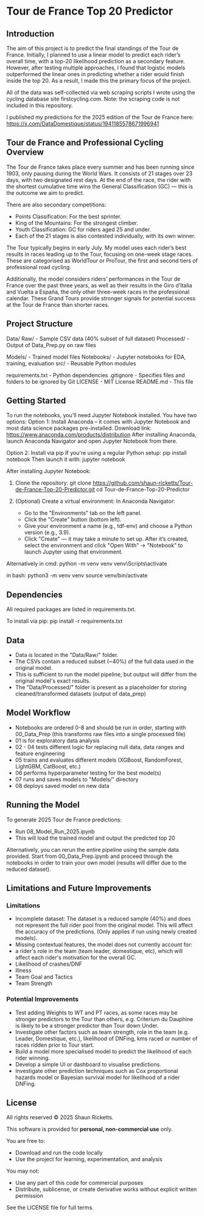 # Tour de France Top 20 Predictor

## Introduction

The aim of this project is to predict the final standings of the Tour de France. Initially, I planned to use a linear model to predict each rider’s overall time, with a top-20 likelihood prediction as a secondary feature. However, after testing multiple approaches, I found that logistic models outperformed the linear ones in predicting whether a rider would finish inside the top 20. As a result, I made this the primary focus of the project.

All of the data was self-collected via web scraping scripts I wrote using the cycling database site firstcycling.com. Note: the scraping code is not included in this repository.

I published my predictions for the 2025 edition of the Tour de France here: https://x.com/DataDomestique/status/1941185578671996941

## Tour de France and Professional Cycling Overview
The Tour de France takes place every summer and has been running since 1903, only pausing during the World Wars. It consists of 21 stages over 23 days, with two designated rest days. At the end of the race, the rider with the shortest cumulative time wins the General Classification (GC) — this is the outcome we aim to predict.

There are also secondary competitions:
- Points Classification: For the best sprinter.
- King of the Mountains: For the strongest climber.
- Youth Classification: GC for riders aged 25 and under.
- Each of the 21 stages is also contested individually, with its own winner.

The Tour typically begins in early July. My model uses each rider’s best results in races leading up to the Tour, focusing on one-week stage races. These are categorised as WorldTour or ProTour, the first and second tiers of professional road cycling.

Additionally, the model considers riders’ performances in the Tour de France over the past three years, as well as their results in the Giro d’Italia and Vuelta a España, the only other three-week races in the professional calendar. These Grand Tours provide stronger signals for potential success at the Tour de France than shorter races.

## Project Structure

Data/
  Raw/            - Sample CSV data (40% subset of full dataset)
  Processed/      - Output of Data_Prep.py on raw files

Models/             - Trained model files
Notebooks/          - Jupyter notebooks for EDA, training, evaluation
src/                - Reusable Python modules

requirements.txt    - Python dependencies
.gitignore          - Specifies files and folders to be ignored by Git
LICENSE             - MIT License
README.md           - This file

## Getting Started

To run the notebooks, you'll need Jupyter Notebook installed. You have two options:
Option 1: Install Anaconda – it comes with Jupyter Notebook and most data science packages pre-installed.
Download link: https://www.anaconda.com/products/distribution
After installing Anaconda, launch Anaconda Navigator and open Jupyter Notebook from there.

Option 2: Install via pip
If you're using a regular Python setup:
pip install notebook
Then launch it with:
jupyter notebook

After installing Jupyter Notebook:

1. Clone the repository:
   git clone https://github.com/shaun-ricketts/Tour-de-France-Top-20-Predictor.git
   cd Tour-de-France-Top-20-Predictor

2. (Optional) Create a virtual environment:
In Anaconda Navigator:
   - Go to the "Environments" tab on the left panel.
   - Click the "Create" button (bottom left).
   - Give your environment a name (e.g., tdf-env) and choose a Python version (e.g., 3.9).
   - Click "Create" — it may take a minute to set up.
After it’s created, select the environment and click "Open With" → "Notebook" to launch Jupyter using that environment.

Alternatively in cmd:
python -m venv venv
venv\Scripts\activate

in bash:
python3 -m venv venv
source venv/bin/activate

## Dependencies

All required packages are listed in requirements.txt.

To install via pip:
pip install -r requirements.txt

## Data

- Data is located in the "Data/Raw/" folder.
- The CSVs contain a reduced subset (~40%) of the full data used in the original model.
- This is sufficient to run the model pipeline, but output will differ from the original model's exact results.
- The "Data/Processed/" folder is present as a placeholder for storing cleaned/transformed datasets (output of data_prep)

## Model Workflow

- Notebooks are ordered 0-8 and should be run in order, starting with 00_Data_Prep (this transforms raw files into a single processed file)
- 01 is for exploratory data analysis
- 02 - 04 tests different logic for replacing null data, data ranges and feature engineering
- 05 trains and evaluates different models (XGBoost, RandomForest, LightGBM, CatBoost, etc.)
- 06 performs hyperparameter testing for the best model(s)
- 07 runs and saves models to "Models/" directory
- 08 deploys saved model on new data

## Running the Model

To generate 2025 Tour de France predictions:

- Run 08_Model_Run_2025.ipynb
- This will load the trained model and output the predicted top 20

Alternatively, you can rerun the entire pipeline using the sample data provided. Start from 00_Data_Prep.ipynb and proceed through the notebooks in order to train your own model (results will differ due to the reduced dataset).

## Limitations and Future Improvements

### Limitations

- Incomplete dataset: The dataset is a reduced sample (40%) and does not represent the full rider pool from the original model. This will affect the accuracy of the predictions. (Only applies if run using newly created models).
- Missing contextual features, the model does not currently account for:
- a rider's role in the team (team leader, domestique, etc), which will affect each rider's motivation for the overall GC.
- Likelihood of crashes/DNF
- Illness
- Team Goal and Tactics
- Team Strength

### Potential Improvements

- Test adding Weights to WT and PT races, as some races may be stronger predictors to the Tour than others, e.g. Criterium du Dauphine is likely to be a stronger predictor than Tour down Under.
- Investigate other factors such as team strength, role in the team (e.g. Leader, Domestique, etc.), likelihood of DNFing, kms raced or number of races ridden prior to Tour start.
- Build a model more specialised model to predict the likelihood of each rider winning.
- Develop a simple UI or dashboard to visualise predictions.
- Investigate other prediction techniques such as Cox proportional hazards model or Bayesian survival model for likelihood of a rider DNFing.

## License

All rights reserved © 2025 Shaun Ricketts.

This software is provided for **personal, non-commercial use** only.

You are free to:
- Download and run the code locally
- Use the project for learning, experimentation, and analysis

You may not:
- Use any part of this code for commercial purposes
- Distribute, sublicense, or create derivative works without explicit written permission

See the LICENSE file for full terms.
